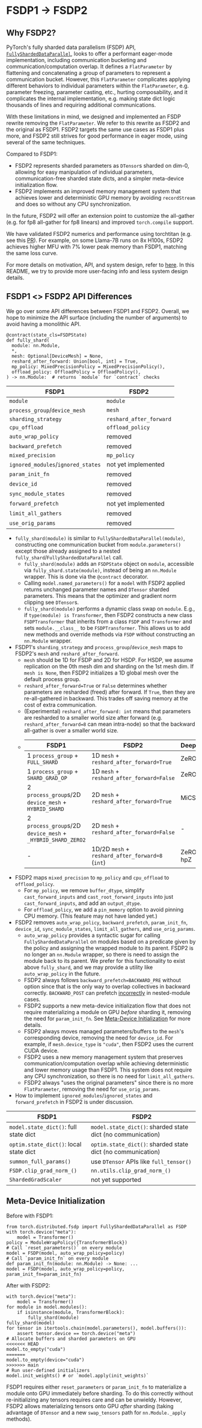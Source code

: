 # FSDP1 -> FSDP2

## Why FSDP2?
PyTorch's fully sharded data parallelism (FSDP) API, [`FullyShardedDataParallel`](https://pytorch.org/docs/stable/fsdp.html), looks to offer a performant eager-mode implementation, including communication bucketing and communication/computation overlap. It defines a `FlatParameter` by flattening and concatenating a group of parameters to represent a communication bucket. However, this `FlatParameter` complicates applying different behaviors to individual parameters within the `FlatParameter`, e.g. parameter freezing, parameter casting, etc., hurting composability, and it complicates the internal implementation, e.g. making state dict logic thousands of lines and requiring additional communications.

With these limitations in mind, we designed and implemented an FSDP rewrite removing the `FlatParameter`.  We refer to this rewrite as FSDP2 and the original as FSDP1. FSDP2 targets the same use cases as FSDP1 plus more, and FSDP2 still strives for good performance in eager mode, using several of the same techniques.

Compared to FSDP1:
- FSDP2 represents sharded parameters as `DTensor`s sharded on dim-0, allowing for easy manipulation of individual parameters, communication-free sharded state dicts, and a simpler meta-device initialization flow.
- FSDP2 implements an improved memory management system that achieves lower and deterministic GPU memory by avoiding `recordStream` and does so without any CPU synchronization.

In the future, FSDP2 will offer an extension point to customize the all-gather (e.g. for fp8 all-gather for fp8 linears) and improved `torch.compile` support.

We have validated FSDP2 numerics and performance using torchtitan (e.g. see this [PR](https://github.com/pytorch/torchtitan/pull/165)). For example, on some Llama-7B runs on 8x H100s, FSDP2 achieves higher MFU with 7% lower peak memory than FSDP1, matching the same loss curve.

For more details on motivation, API, and system design, refer to [here](https://github.com/pytorch/pytorch/issues/114299). In this README, we try to provide more user-facing info and less system design details.

## FSDP1 <> FSDP2 API Differences
We go over some API differences between FSDP1 and FSDP2. Overall, we hope to minimize the API surface (including the number of arguments) to avoid having a monolithic API.
```
@contract(state_cls=FSDPState)
def fully_shard(
  module: nn.Module,
  *,
  mesh: Optional[DeviceMesh] = None,
  reshard_after_forward: Union[bool, int] = True,
  mp_policy: MixedPrecisionPolicy = MixedPrecisionPolicy(),
  offload_policy: OffloadPolicy = OffloadPolicy(),
) -> nn.Module:  # returns `module` for `contract` checks
```

| FSDP1 | FSDP2 |
| ----- | ----- |
| `module` | `module` |
| `process_group`/`device_mesh` | `mesh` |
| `sharding_strategy` | `reshard_after_forward` |
| `cpu_offload` | `offload_policy` |
| `auto_wrap_policy` | removed |
| `backward_prefetch` | removed |
| `mixed_precision` | `mp_policy` |
| `ignored_modules`/`ignored_states` | not yet implemented |
| `param_init_fn` | removed |
| `device_id` | removed |
| `sync_module_states` | removed |
| `forward_prefetch` | not yet implemented |
| `limit_all_gathers` | removed |
| `use_orig_params` | removed |

- `fully_shard(module)` is similar to `FullyShardedDataParallel(module)`, constructing one communication bucket from `module.parameters()` except those already assigned to a nested `fully_shard`/`FullyShardedDataParallel` call.
    - `fully_shard(module)` adds an `FSDPState` object on `module`, accessible via `fully_shard.state(module)`, instead of being an `nn.Module` wrapper. This is done via the `@contract` decorator.
    - Calling `model.named_parameters()` for a `model` with FSDP2 applied returns unchanged parameter names and `DTensor` sharded parameters. This means that the optimizer and gradient norm clipping see `DTensor`s.
    - `fully_shard(module)` performs a dynamic class swap on `module`. E.g., if `type(module) is Transformer`, then FSDP2 constructs a new class `FSDPTransformer` that inherits from a class `FSDP` and `Transformer` and sets `module.__class__` to be `FSDPTransformer`. This allows us to add new methods and override methods via `FSDP` without constructing an `nn.Module` wrapper.
- FSDP1's `sharding_strategy` and `process_group`/`device_mesh` maps to FSDP2's `mesh` and `reshard_after_forward`.
  - `mesh` should be 1D for FSDP and 2D for HSDP. For HSDP, we assume replication on the 0th mesh dim and sharding on the 1st mesh dim. If `mesh is None`, then FSDP2 initializes a 1D global mesh over the default process group.
  - `reshard_after_forward=True` or `False` determines whether parameters are resharded (freed) after forward. If `True`, then they are re-all-gathered in backward. This trades off saving memory at the cost of extra communication.
  - (Experimental) `reshard_after_forward: int` means that parameters are resharded to a smaller world size after forward (e.g. `reshard_after_forward=8` can mean intra-node) so that the backward all-gather is over a smaller world size.
  - | FSDP1 | FSDP2 | DeepSpeed |
    | --- | --- | --- |
    | 1 `process_group` + `FULL_SHARD` | 1D `mesh` + `reshard_after_forward=True` | ZeRO-3 |
    | 1 `process_group` + `SHARD_GRAD_OP` | 1D `mesh` + `reshard_after_forward=False` | ZeRO-2 |
    | 2 `process_group`s/2D `device_mesh` + `HYBRID_SHARD` | 2D `mesh` + `reshard_after_forward=True` | MiCS |
    | 2 `process_group`s/2D `device_mesh` + `_HYBRID_SHARD_ZERO2` | 2D `mesh` + `reshard_after_forward=False` | - |
    | - | 1D/2D `mesh` + `reshard_after_forward=8` (`int`) | ZeRO++ hpZ |
- FSDP2 maps `mixed_precision` to `mp_policy` and `cpu_offload` to `offload_policy`.
  - For `mp_policy`, we remove `buffer_dtype`, simplify `cast_forward_inputs` and `cast_root_forward_inputs` into just `cast_forward_inputs`, and add an `output_dtype`.
  - For `offload_policy`, we add a `pin_memory` option to avoid pinning CPU memory. (This feature may not have landed yet.)
- FSDP2 removes `auto_wrap_policy`, `backward_prefetch`, `param_init_fn`, `device_id`, `sync_module_states`, `limit_all_gathers`, and `use_orig_params`.
  - `auto_wrap_policy` provides a syntactic sugar for calling `FullyShardedDataParallel` on modules based on a predicate given by the policy and assigning the wrapped module to its parent. FSDP2 is no longer an `nn.Module` wrapper, so there is need to assign the module back to its parent. We prefer for this functionality to exist above `fully_shard`, and we may provide a utility like `auto_wrap_policy` in the future.
  - FSDP2 always follows `backward_prefetch=BACKWARD_PRE` without option since that is the only way to overlap collectives in backward correctly. `BACKWARD_POST` can prefetch [incorrectly](https://github.com/pytorch/pytorch/issues/108190) in nested-module cases.
  - FSDP2 supports a new meta-device initialization flow that does not require materializing a module on GPU *before* sharding it, removing the need for `param_init_fn`. See [Meta-Device Initialization](#meta-device-initialization) for more details.
  - FSDP2 always moves managed parameters/buffers to the `mesh`'s corresponding device, removing the need for `device_id`. For example, if `mesh.device_type` is `"cuda"`, then FSDP2 uses the current CUDA device.
  - FSDP2 uses a new memory management system that preserves communication/computation overlap while achieving deterministic and lower memory usage than FSDP1. This system does not require any CPU synchronization, so there is no need for `limit_all_gathers`.
  - FSDP2 always "uses the original parameters" since there is no more `FlatParameter`, removing the need for `use_orig_params`.
- How to implement `ignored_modules`/`ignored_states` and `forward_prefetch` in FSDP2 is under discussion.

| FSDP1 | FSDP2 |
| ----- | ----- |
| `model.state_dict()`: full state dict | `model.state_dict()`: sharded state dict (no communication) |
| `optim.state_dict()`: local state dict | `optim.state_dict()`: sharded state dict (no communication) |
| `summon_full_params()` | use `DTensor` APIs like `full_tensor()` |
| `FSDP.clip_grad_norm_()` | `nn.utils.clip_grad_norm_()` |
| `ShardedGradScaler` | not yet supported |


## Meta-Device Initialization
Before with FSDP1:
```
from torch.distributed.fsdp import FullyShardedDataParallel as FSDP
with torch.device("meta"):
    model = Transformer()
policy = ModuleWrapPolicy({TransformerBlock})
# Call `reset_parameters()` on every module
model = FSDP(model, auto_wrap_policy=policy)
# Call `param_init_fn` on every module
def param_init_fn(module: nn.Module) -> None: ...
model = FSDP(model, auto_wrap_policy=policy, param_init_fn=param_init_fn)
```
After with FSDP2:
```
with torch.device("meta"):
    model = Transformer()
for module in model.modules():
    if isinstance(module, TransformerBlock):
        fully_shard(module)
fully_shard(model)
for tensor in itertools.chain(model.parameters(), model.buffers()):
    assert tensor.device == torch.device("meta")
# Allocate buffers and sharded parameters on GPU
<<<<<<< HEAD
model.to_empty("cuda")
=======
model.to_empty(device="cuda")
>>>>>>> main
# Run user-defined initializers
model.init_weights() # or `model.apply(init_weights)`
```
FSDP1 requires either `reset_parameters` or `param_init_fn` to materialize a module onto GPU immediately before sharding. To do this correctly without re-initializing any tensors requires care and can be unwieldy. However, FSDP2 allows materializing tensors onto GPU _after_ sharding (taking advantage of `DTensor` and a new `swap_tensors` path for `nn.Module._apply` methods).
